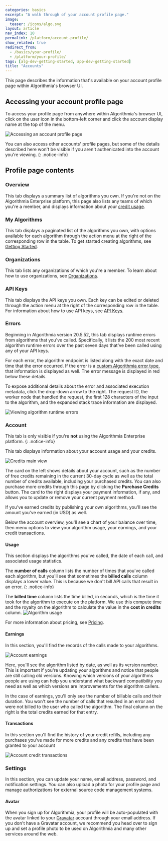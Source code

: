 ```yaml
---
categories: basics
excerpt: "A walk through of your account profile page."
image:
  teaser: /icons/algo.svg
layout: article
nav_index: 10
permalink: /platform/account-profile/
show_related: true
redirect_from:
  - /basics/your-profile/
  - /platform/your-profile/
tags: [alg-dev-getting-started, app-dev-getting-started]
title: "Accounts"
---
```


This page describes the information that's available on your account profile page within Algorithmia's browser UI.

## Accessing your account profile page

To access your profile page from anywhere within Algorithmia's browser UI, click on the user icon in the bottom-left corner and click the account display name at the top of the menu.

![Accessing an account profile page]({{site.cdnurl}}{{site.baseurl}}/images/post_images/your_profile/user_drop_down.png)

You can also access other accounts' profile pages, but some of the details described here won't be visible if you aren't authenicated into the account you're viewing.
{: .notice-info}

## Profile page contents

### Overview

This tab displays a summary list of algorithms you own. If you're not on the Algorithmia Enterprise platform, this page also lists any teams of which you're a member, and displays information about your [credit usage](#account).

### My Algorithms

This tab displays a paginated list of the algorithms you own, with options available for each algorithm through the action menu at the right of the corresponding row in the table. To get started creating algorithms, see [Getting Started]({{site.baseurl}}//algorithm-development/your-first-algo).

### Organizations

This tab lists any organizations of which you're a member. To learn about how to use organizations, see [Organizations]({{site.baseurl}}//platform/organizations).

### API Keys
This tab displays the API keys you own. Each key can be edited or deleted through the action menu at the right of the corresponding row in the table. For information about how to use API keys, see [API Keys]({{site.baseurl}}//platform/customizing-api-keys).

### Errors
Beginning in Algorithmia version 20.5.52, this tab displays runtime errors from algorithms that you've called. Specifically, it lists the 200 most recent algorithm runtime errors over the past seven days that've been called using any of your API keys.

For each error, the algorithm endpoint is listed along with the exact date and time that the error occurred. If the error is a [custom Algorithmia error type]({{site.baseurl}}/algorithm-development/algorithm-errors), that information is displayed as well. The error message is displayed in red below these details.

To expose additional details about the error and associated execution metadata, click the drop-down arrow to the right. The request ID, the worker node that handled the request, the first 128 characters of the input to the algorithm, and the expanded stack trace information are displayed.

![Viewing algorithm runtime errors]({{site.cdnurl}}{{site.baseurl}}/images/post_images/your_profile/account-profile-errors.png)

### Account

This tab is only visible if you're **not** using the Algorithmia Enterprise platform.
{: .notice-info}

This tab displays information about your account usage and your credits.

![Credits main view]({{site.cdnurl}}{{site.baseurl}}/images/post_images/your_profile/credits_main.png)

The card on the left shows details about your account, such as the number of free credits remaining in the current 30-day cycle as well as the total number of credits available, including your purchased credits. You can also purchase more credits through this page by clicking the **Purchase Credits** button. The card to the right displays your payment information, if any, and allows you to update or remove your current payment method.

If you've earned credits by publishing your own algorithms, you'll see the amount you've earned (in USD) as well.

Below the account overview, you'll see a chart of your balance over time, then menu options to view your algorithm usage, your earnings, and your credit transactions.

#### Usage

This section displays the algorithms you've called, the date of each call, and associated usage statistics.

The **number of calls** column lists the number of times that you've called each algorithm, but you'll see that sometimes the **billed calls** column displays a lower value. This is because we don't bill API calls that result in an error.
{: .notice-info}

The **billed time** column lists the time billed, in seconds, which is the time it took for the algorithm to execute on the platform. We use this compute time and the royalty on the algorithm to calculate the value in the **cost in credits** column.
![Algorithm usage]({{site.cdnurl}}{{site.baseurl}}/images/post_images/your_profile/usage.png)

For more information about pricing, see [Pricing]({{site.baseurl}}/pricing).

#### Earnings

In this section, you'll find the records of the calls made to your algorithms.

![Account earnings]({{site.cdnurl}}{{site.baseurl}}/images/post_images/your_profile/earning.png)

Here, you'll see the algorithm listed by date, as well as its version number. This is important if you're updating your algorithms and notice that people are still calling old versions. Knowing which versions of your algorithms people are using can help you understand what backward compatibility you need as well as which versions are improvements for the algorithm callers.

In the case of earnings, you'll only see the number of billable calls and their duration. You won't see the number of calls that resulted in an error and were not billed to the user who called the algorithm. The final column on the right is the total credits earned for that entry.

#### Transactions

In this section you'll find the history of your credit refills, including any purchases you've made for more credits and any credits that have been granted to your account

![Account credit transactions]({{site.cdnurl}}{{site.baseurl}}/images/post_images/your_profile/transactions.png)

### Settings

In this section, you can update your name, email address, password, and notification settings. You can also upload a photo for your profile page and manage authorizations for external source code management systems.

#### Avatar

When you sign up for Algorithmia, your profile will be auto-populated with the avatar linked to your [Gravatar](https://gravatar.com) account through your email address. If you don't have a Gravatar account, we recommend you head over to sign up and set a profile photo to be used on Algorithmia and many other services around the web.
